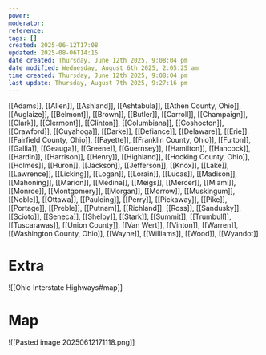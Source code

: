 ```yaml
---
power: 
moderator: 
reference: 
tags: []
created: 2025-06-12T17:08
updated: 2025-08-06T14:15
date created: Thursday, June 12th 2025, 9:08:04 pm
date modified: Wednesday, August 6th 2025, 2:05:25 am
time created: Thursday, June 12th 2025, 9:08:04 pm
last update: Thursday, August 7th 2025, 9:27:16 pm
---
```


[[Adams]], [[Allen]], [[Ashland]], [[Ashtabula]], [[Athen County, Ohio]], [[Auglaize]], [[Belmont]], [[Brown]], [[Butler]], [[Carroll]], [[Champaign]], [[Clark]], [[Clermont]], [[Clinton]], [[Columbiana]], [[Coshocton]], [[Crawford]], [[Cuyahoga]], [[Darke]], [[Defiance]], [[Delaware]], [[Erie]], [[Fairfield County, Ohio]], [[Fayette]], [[Franklin County, Ohio]], [[Fulton]], [[Gallia]], [[Geauga]], [[Greene]], [[Guernsey]], [[Hamilton]], [[Hancock]], [[Hardin]], [[Harrison]], [[Henry]], [[Highland]], [[Hocking County, Ohio]], [[Holmes]], [[Huron]], [[Jackson]], [[Jefferson]], [[Knox]], [[Lake]], [[Lawrence]], [[Licking]], [[Logan]], [[Lorain]], [[Lucas]], [[Madison]], [[Mahoning]], [[Marion]], [[Medina]], [[Meigs]], [[Mercer]], [[Miami]], [[Monroe]], [[Montgomery]], [[Morgan]], [[Morrow]], [[Muskingum]], [[Noble]], [[Ottawa]], [[Paulding]], [[Perry]], [[Pickaway]], [[Pike]], [[Portage]], [[Preble]], [[Putnam]], [[Richland]], [[Ross]], [[Sandusky]], [[Scioto]], [[Seneca]], [[Shelby]], [[Stark]], [[Summit]], [[Trumbull]], [[Tuscarawas]], [[Union County]], [[Van Wert]], [[Vinton]], [[Warren]], [[Washington County, Ohio]], [[Wayne]], [[Williams]], [[Wood]], [[Wyandot]]

# Extra
![[Ohio Interstate Highways#map]]
# Map
![[Pasted image 20250612171118.png]]